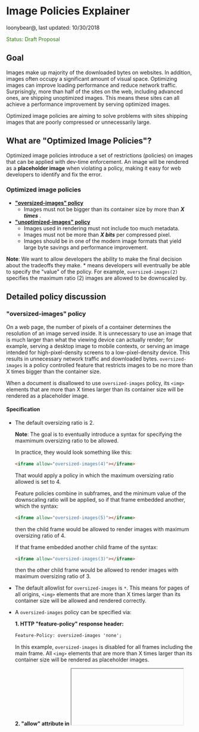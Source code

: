 #  Image Policies Explainer

loonybear@, last updated: 10/30/2018

<span style="color:#38761d;">Status: Draft Proposal</span>


## Goal

Images make up majority of the downloaded bytes on websites. In addition, images often occupy a significant amount of visual space. Optimizing images can improve loading performance and reduce network traffic. Surprisingly, more than half of the sites on the web, including advanced ones, are shipping unoptimized images. This means these sites can all achieve a performance improvement by serving optimized images.

Optimized image policies are aiming to solve problems with sites shipping images that are poorly compressed or unnecessarily large.


## What are "Optimized Image Policies"?

Optimized image policies introduce a set of restrictions (policies) on images that can be applied with dev-time enforcement. An image will be rendered as a **placeholder image** when violating a policy, making it easy for web developers to identify and fix the error.


### Optimized image policies

*   **["oversized-images" policy](#oversized-images)**
    *   Images must not be bigger than its container size by more than _***X times***_ .
*   **["unoptimized-images" policy](#unoptimized-images)**
    *   Images used in rendering must not include too much metadata.
    *   Images must not be more than _***X bits***_ per compressed pixel.
    *   Images should be in one of the modern image formats that yield large byte savings and performance improvement.

**Note**: We want to allow developers the ability to make the final decision about the tradeoffs they make. * means developers will eventrually be able to specify the "value" of the policy. For example, `oversized-images(2)` specifies the maximum ratio (2) images are allowed to be downscaled by.


## Detailed policy discussion

<a name="oversized-images">
   
### "oversized-images" policy

</a>

On a web page, the number of pixels of a container determines the resolution of an image served inside. It is unnecessary to use an image that is much larger than what the viewing device can actually render; for example, serving a desktop image to mobile contexts, or serving an image intended for high-pixel-density screens to a low-pixel-density device. This results in unnecessary network traffic and downloaded bytes. `oversized-images` is a policy controlled feature that restricts images to be no more than X times bigger than the container size.

When a document is disallowed to use `oversized-images` policy, its `<img>` elements that are more than X times larger than its container size will be rendered as a placeholder image.


#### Specification

- The default oversizing ratio is 2.

    **Note**: The goal is to eventually introduce a syntax for specifying the maxmimum oversizing ratio to be allowed.

    In practice, they would look something like this:

    ```html
    <iframe allow="oversized-images(4)"></iframe>
    ```
    That would apply a policy in which the maximum oversizing ratio allowed is set to 4.

    Feature policies combine in subframes, and the minimum value of the downscaling ratio will be applied, so if that frame embedded another, which the syntax:

    ```html
    <iframe allow="oversized-images(5)"></iframe>
    ```
    then the child frame would be allowed to render images with maximum oversizing ratio of 4.

    If that frame embedded another child frame of the syntax:

    ```html
    <iframe allow="oversized-images(3)"></iframe>
    ```
    then the other child frame would be allowed to render images with maximum oversizing ratio of 3.

- The default allowlist for `oversized-images` is `*`. This means for pages of all origins,
`<img>` elements that are more than X times larger than its container size will be allowed and rendered correctly.

- A `oversized-images` policy can be specified via:

    **1. HTTP "feature-policy" response header:**
    ```html
    Feature-Policy: oversized-images 'none';
    ```
    In this example, `oversized-images` is disabled for all frames including the main frame. All `<img>` elements that are more than X times larger than its container size will be rendered as placeholder images.

    **2. "allow" attribute in <iframe>:**
    ```html
    <iframe src="https://example.com" allow="oversized-images 'self' https://foo.com;">
    ```
    In this example, "oversized-images" is disabled everywhere except on the origin of the main document and on `https://foo.com`.


#### Examples

<table>
  <tr align="center">
   <td width="400">Feature-Policy: oversized-images 'none';</td>
   <td width="400">Feature-Policy: oversized-images *;</td>
  </tr>
  <tr align="center">
   <td>
<img src="resources/max-ds-img-disabled1.png" width="80%">
   </td>
   <td>
<img src="resources/max-ds-img-enabled1.png" width="80%">
   </td>
  </tr>
</table>

For an `<img>` element, if neither the width or the height of the source image exceeds the number of pixels allowed by the policy in the container (by default, 2 times of its container's width of height), the image will be rendered correctly;  if both the width and the height of the source image exceed the limit, the image will be rendered as a placeholder image.


<table>
  <tr align="center">
   <td width="400">Feature-Policy: oversized-images 'none';</td>
   <td width="400">Feature-Policy: oversized-images *;</td>
  </tr>
  <tr align="center">
   <td>
<img src="resources/max-ds-img-disabled0.png" width="80%">
   </td>
   <td>
<img src="resources/max-ds-img-enabled0.png" width="80%">
   </td>
  </tr>
</table>

For an `<img>` element, if neither the width or the height of the source image exceeds the number of pixels allowed by the policy in the container (by default, 2 times of its container's width or height), the image will be rendered correctly; if the width the source image exceeds the limit, the image will be rendered as a placeholder image.


<table>
  <tr align="center">
   <td width="400">Feature-Policy: oversized-images 'none';</td>
   <td width="400">Feature-Policy: oversized-images *;</td>
  </tr>
  <tr align="center">
   <td>
<img src="resources/max-ds-img-disabled2.png" width="80%">
   </td>
   <td>
<img src="resources/max-ds-img-enabled2.png" width="80%">
   </td>
  </tr>
</table>

For an `<img>` element, if neither the width or the height of the source image exceeds the number of pixels allowed by the policy in the container (by default, 2 times of its container's width or height), the image will be rendered correctly; if the height the source image exceeds the limit, the image will be rendered as a placeholder image.
</br></br>

<a name="unoptimized-images">

### "unoptimized-images" policy

</a>

When optimizing images, the file size should be kept as small as possible. The larger the download size is, the longer it takes a page to load. Stripping metadata, picking a good image format, and using image compression, are all common ways to optimize an image's file size. `unoptimized-images` is a policy controlled feature that restricts images to have a file size (in terms of number of bytes) no more than X times bigger than the image size (width * height) on the web page.

When a document is disallowed to use `unoptimized-images` policy, its `<img>` elements whose file sizes are too big will be rendered as placeholder images.


#### Specification
- The default maximum file size of an optimized image is calculated as following:
    
   ```metadata size limit + byte-per-pixel ratio * image resolution```
    + For images of one of the modern formates (JPEG, PNG, GIF, WEBP, and SVG)
        + The default metadata size limit is tentatively 1KB (1024 bytes).
        + The default byte-per-pixel ratio is tentatively 0.5.
    + For images of other legacy formats   
        + The metadata size limit is set to 0KB.
        + The byte-per-pixel ratio is set to 0.

    **Note**: We want to allow developers the ability to make the final decision about the tradeoffs they make. The goal is to eventually introduce a syntax for specifying their own parameters.

    In practice, they would look something like this:

    ```html
    <iframe allow="unoptimized-images(1500, 0.4)"></iframe>
    ```
    That would apply a policy in which the metadata size limit is set to 1500 bytes and the byte-per-pixel ratio is set to 0.4.  
   
    Feature policies combine in subframes, and the minimum value of the parameters will be applied, so if that frame embedded another, which the syntax:

    ```html
    <iframe allow="unoptimized-images(2048, 0.2)"></iframe>
    ```
    then the child frame would be allowed to render images with metadata size limit of 1500 bytes and byte-per-pixel ratio of 0.2. 

- The default allowlist for `unoptimized-images` is `*`. This means for pages of all origins, `<img>` elements whose file sizes exceeds the compression ratio will be allowed and rendered correctly.


- A `unoptimized-images` policy can be specified via:

    **1. HTTP "feature-policy" response header:**
    ```html
    Feature-Policy: unoptimized-images 'none';
    ```
    In this example, `unoptimized-images` is disabled for all frames including the main frame. All `<img>` elements whose file sizes exceeds the limit will be rendered as placeholder images.

    **2. "allow" attribute in <iframe>:**
    ```html
    <iframe src="https://example.com" allow="unoptimized-images 'self' https://foo.com;">
    ```
    In this example, `unoptimized-images` is disabled everywhere except on the origin of the main document and on `https://foo.com`.


#### Examples

<table>
  <tr align="center">
   <td width="400">Feature-Policy: unoptimized-images 'none'; </td>
   <td width="400">Feature-Policy: unoptimized-images *; </td>
  </tr>
  <tr align="center">
   <td>
 <img src="resources/unoptimized-disabled.png" width="80%"> 
   </td>
   <td>
 <img src="resources/unoptimized-enabled.png" width="80%"> 
   </td>
  </tr>
</table>

For an `<img>` element, if its file size is within the limit, the image will be rendered correctly; otherwise the image will be rendered as placeholder images.


**Future Development**

Image formats affect file size. We want to support different default values for different image formats.
We want to allow developers to specify the parameters as well. In practice, they would look something like this:
```html    
<iframe allow="unoptimized-images(image/bmp(1, 0.5), image/jpeg(2, 0.2), image/jpg(2, 0.2), img/jpg(2, 0.2))"></iframe>
```
Note: any otherwise unspecified MIME types will be using the default values. 


